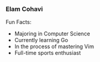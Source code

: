 ### Elam Cohavi

Fun Facts:
- Majoring in Computer Science
- Currently learning Go
- In the process of mastering Vim
- Full-time sports enthusiast
